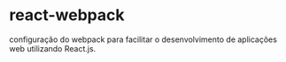 # react-webpack
configuração do webpack para facilitar o desenvolvimento de aplicações web utilizando React.js.
